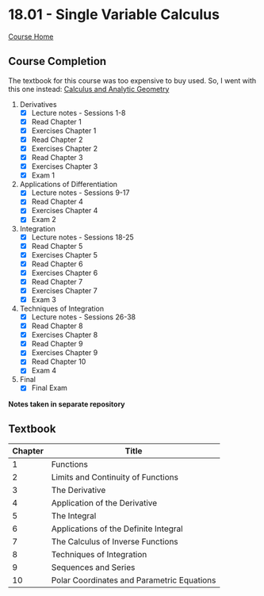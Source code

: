 # 18.01 - Single Variable Calculus

[Course Home](https://ocw.mit.edu/courses/mathematics/18-01-single-variable-calculus-fall-2006/)

## Course Completion
The textbook for this course was too expensive to buy used.
So, I went with this one instead: [Calculus and Analytic Geometry](https://isbnsearch.org/isbn/9780871503237)

1. Derivatives
   - [x] Lecture notes - Sessions 1-8
   - [x] Read Chapter 1
   - [x] Exercises Chapter 1
   - [x] Read Chapter 2
   - [x] Exercises Chapter 2
   - [x] Read Chapter 3
   - [x] Exercises Chapter 3
   - [x] Exam 1
2. Applications of Differentiation
   - [x] Lecture notes - Sessions 9-17
   - [x] Read Chapter 4
   - [x] Exercises Chapter 4
   - [x] Exam 2
3. Integration
   - [x] Lecture notes - Sessions 18-25
   - [x] Read Chapter 5
   - [x] Exercises Chapter 5
   - [x] Read Chapter 6
   - [x] Exercises Chapter 6
   - [x] Read Chapter 7
   - [x] Exercises Chapter 7
   - [x] Exam 3
4. Techniques of Integration
   - [x] Lecture notes - Sessions 26-38
   - [x] Read Chapter 8
   - [x] Exercises Chapter 8
   - [x] Read Chapter 9
   - [x] Exercises Chapter 9
   - [x] Read Chapter 10
   - [x] Exam 4
5. Final
   - [x] Final Exam

**Notes taken in separate repository**


## Textbook
| Chapter | Title                                      |
| ------- | ------------------------------------------ | 
| 1       | Functions                                  |
| 2       | Limits and Continuity of Functions         |
| 3       | The Derivative                             |
| 4       | Application of the Derivative              |
| 5       | The Integral                               |
| 6       | Applications of the Definite Integral      |
| 7       | The Calculus of Inverse Functions          |
| 8       | Techniques of Integration                  |
| 9       | Sequences and Series                       |
| 10      | Polar Coordinates and Parametric Equations |

